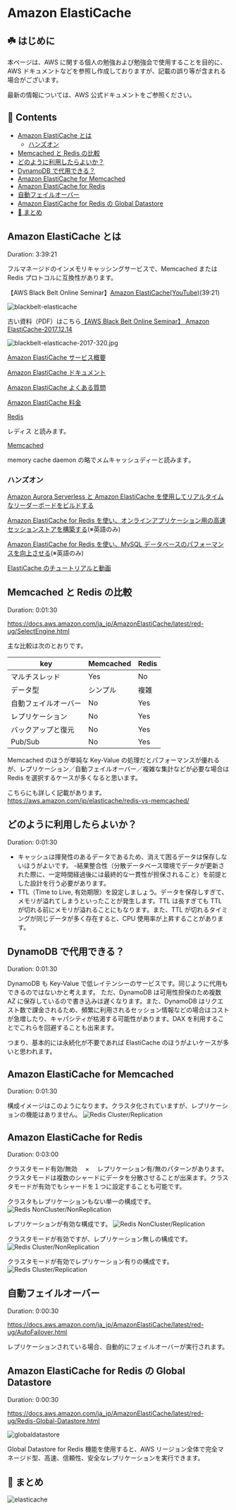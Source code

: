 # Amazon ElastiCache<!-- omit in toc -->

## ☘️ はじめに<!-- omit in toc -->

本ページは、AWS に関する個人の勉強および勉強会で使用することを目的に、AWS ドキュメントなどを参照し作成しておりますが、記載の誤り等が含まれる場合がございます。

最新の情報については、AWS 公式ドキュメントをご参照ください。

## 👀 Contents<!-- omit in toc -->

- [Amazon ElastiCache とは](#amazon-elasticache-とは)
  - [ハンズオン](#ハンズオン)
- [Memcached と Redis の比較](#memcached-と-redis-の比較)
- [どのように利用したらよいか？](#どのように利用したらよいか)
- [DynamoDB で代用できる？](#dynamodb-で代用できる)
- [Amazon ElastiCache for Memcached](#amazon-elasticache-for-memcached)
- [Amazon ElastiCache for Redis](#amazon-elasticache-for-redis)
- [自動フェイルオーバー](#自動フェイルオーバー)
- [Amazon ElastiCache for Redis の Global Datastore](#amazon-elasticache-for-redis-の-global-datastore)
- [📖 まとめ](#-まとめ)

## Amazon ElastiCache とは

Duration: 3:39:21

フルマネージドのインメモリキャッシングサービスで、Memcached または Redis プロトコルに互換性があります。

【AWS Black Belt Online Seminar】[Amazon ElastiCache(YouTube)](https://www.youtube.com/watch?v=-NU1U8_fxo4)(39:21)

![blackbelt-elasticache](/images/elasticache/blackbelt-elasticache-320.jpg)

古い資料（PDF）はこちら[【AWS Black Belt Online Seminar】
Amazon ElastiCache-2017.12.14](https://d1.awsstatic.com/webinars/jp/pdf/services/20171214_AWS-Blackbelt-ElastiCache.pdf)

![blackbelt-elasticache-2017-320.jpg](/images/elasticache/blackbelt-elasticache-2017-320.jpg)

[Amazon ElastiCache サービス概要](https://aws.amazon.com/jp/xx/)

[Amazon ElastiCache ドキュメント](https://docs.aws.amazon.com/ja_jp/elasticache/?icmpid=docs_homepage_databases)

[Amazon ElastiCache よくある質問](https://aws.amazon.com/jp/elasticache/faqs/)

[Amazon ElastiCache 料金](https://aws.amazon.com/jp/elasticache/pricing/)

[Redis](https://redis.io/)

レディス と読みます。

[Memcached](http://memcached.org/)

memory cache daemon の略でメムキャッシュディーと読みます｡

### ハンズオン

[Amazon Aurora Serverless と Amazon ElastiCache を使用してリアルタイムなリーダーボードをビルドする](https://aws.amazon.com/jp/getting-started/hands-on/real-time-leaderboard-amazon-aurora-serverless-elasticache/?trk=gs_card)

[Amazon ElastiCache for Redis を使い、オンラインアプリケーション用の高速セッションストアを構築する](https://aws.amazon.com/jp/getting-started/hands-on/building-fast-session-caching-with-amazon-elasticache-for-redis/)(※英語のみ)

[Amazon ElastiCache for Redis を使い、MySQL データベースのパフォーマンスを向上させる](https://aws.amazon.com/jp/getting-started/hands-on/boosting-mysql-database-performance-with-amazon-elasticache-for-redis/)(※英語のみ)

[ElastiCache のチュートリアルと動画](https://docs.aws.amazon.com/ja_jp/AmazonElastiCache/latest/red-ug/Tutorials.html#tutorial-videos)

## Memcached と Redis の比較

Duration: 0:01:30

https://docs.aws.amazon.com/ja_jp/AmazonElastiCache/latest/red-ug/SelectEngine.html

主な比較は次のとおりです。

| key                  | Memcached | Redis |
| -------------------- | --------- | ----- |
| マルチスレッド       | Yes       | No    |
| データ型             | シンプル  | 複雑  |
| 自動フェイルオーバー | No        | Yes   |
| レプリケーション     | No        | Yes   |
| バックアップと復元   | No        | Yes   |
| Pub/Sub              | No        | Yes   |

Memcached のほうが単純な Key-Value の処理だとパフォーマンスが優れるが、レプリケーション／自動フェイルオーバー／複雑な集計などが必要な場合は Redis を選択するケースが多くなると思います。

こちらにも詳しく記載があります。
https://aws.amazon.com/jp/elasticache/redis-vs-memcached/

## どのように利用したらよいか？

Duration: 0:01:30

- キャッシュは揮発性のあるデータであるため、消えて困るデータは保存しないほうがよいです。 -結果整合性（分散データベース環境でデータが更新された際に、一定時間経過後には最終的な一貫性が担保されること）を前提とした設計を行う必要があります。
- TTL（Time to Live, 有効期限）を設定しましょう。データを保存しすぎて、メモリが溢れてしまうといったことが発生します。TTL は長すぎても TTL が切れる前にメモリが溢れることにもなります。また、TTL が切れるタイミングが同じデータが多く存在すると、CPU 使用率が上昇することがあります。

## DynamoDB で代用できる？

Duration: 0:01:30

DynamoDB も Key-Value で低レイテンシーのサービスです。同じように代用もできるのではないかと考えます。
ただ、DynamoDB は可用性担保のため複数 AZ に保存しているので書き込みは遅くなります。また、DynamoDB はリクエスト数で課金されるため、頻繁に利用されるセッション情報などの場合はコストが急増したり、キャパシティが枯渇する可能性があります。DAX を利用することでこれらを回避することも出来ます。

つまり、基本的には永続化が不要であれば ElastiCache のほうがよいケースが多いと思われます。

## Amazon ElastiCache for Memcached

Duration: 0:01:30

構成イメージはこのようになります。クラスタ化されていますが、レプリケーションの機能はありません。
![Redis Cluster/Replication](/images/elasticache/elasticache-memcached-cluster.png)

## Amazon ElastiCache for Redis

Duration: 0:03:00

クラスタモード有効/無効　 × 　レプリケーション有/無のパターンがあります。
クラスタモードは複数のシャードにデータを分散させることが出来ます。クラスタモードが有効でもシャードを１つに設定することも可能です。

クラスタもレプリケーションもない単一の構成です。
![Redis NonCluster/NonReplication](/images/elasticache/elasticache-redis-nocluster-norep.png)

レプリケーションが有効な構成です。
![Redis NonCluster/Replication](/images/elasticache/elasticache-redis-nocluster-rep.png)

クラスタモードが有効ですが、レプリケーション無しの構成です。
![Redis Cluster/NonReplication](/images/elasticache/elasticache-redis-cluster-norep.png)

クラスタモードが有効でレプリケーション有りの構成です。
![Redis Cluster/Replication](/images/elasticache/elasticache-redis-cluster-rep.png)

## 自動フェイルオーバー

Duration: 0:00:30

https://docs.aws.amazon.com/ja_jp/AmazonElastiCache/latest/red-ug/AutoFailover.html

レプリケーションされている場合、自動的にフェイルオーバーが実行されます。

## Amazon ElastiCache for Redis の Global Datastore

Duration: 0:00:30

https://docs.aws.amazon.com/ja_jp/AmazonElastiCache/latest/red-ug/Redis-Global-Datastore.html

![globaldatastore](/images/elasticache/elasticache-redis-globaldatastore.png)

Global Datastore for Redis 機能を使用すると、AWS リージョン全体で完全マネージド型、高速、信頼性、安全なレプリケーションを実行できます。

## 📖 まとめ

![elasticache](/images/all/elasticache.png)
